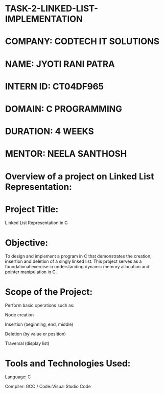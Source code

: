 # TASK-2-LINKED-LIST-IMPLEMENTATION

# COMPANY: CODTECH IT SOLUTIONS

# NAME: JYOTI RANI PATRA

# INTERN ID: CT04DF965

# DOMAIN: C PROGRAMMING

# DURATION: 4 WEEKS

# MENTOR: NEELA SANTHOSH

# Overview of a project on Linked List Representation:
# Project Title:
  Linked List Representation in C

# Objective:
To design and implement a program in C that demonstrates the creation, insertion and deletion of a singly linked list. This project serves as a foundational exercise in understanding dynamic memory allocation and pointer manipulation in C.

# Scope of the Project:

Perform basic operations such as:

Node creation

Insertion (beginning, end, middle)

Deletion (by value or position)

Traversal (display list)

# Tools and Technologies Used:
Language: C

Compiler: GCC / Code::Visual Studio Code
